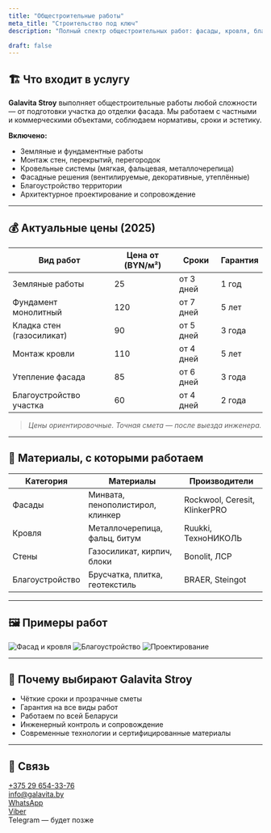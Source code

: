 ```yaml
---
title: "Общестроительные работы"
meta_title: "Строительство под ключ"
description: "Полный спектр общестроительных работ: фасады, кровля, благоустройство, проектирование. Чёткие сроки, гарантия, современные технологии."

draft: false
---
```


## 🏗 Что входит в услугу

**Galavita Stroy** выполняет общестроительные работы любой сложности — от подготовки участка до отделки фасада. Мы работаем с частными и коммерческими объектами, соблюдаем нормативы, сроки и эстетику.

**Включено:**

- Земляные и фундаментные работы  
- Монтаж стен, перекрытий, перегородок  
- Кровельные системы (мягкая, фальцевая, металлочерепица)  
- Фасадные решения (вентилируемые, декоративные, утеплённые)  
- Благоустройство территории  
- Архитектурное проектирование и сопровождение  

---

## 💰 Актуальные цены (2025)

| Вид работ                  | Цена от (BYN/м²) | Сроки       | Гарантия |
|---------------------------|------------------|-------------|----------|
| Земляные работы           | 25               | от 3 дней   | 1 год    |
| Фундамент монолитный      | 120              | от 7 дней   | 5 лет    |
| Кладка стен (газосиликат) | 90               | от 5 дней   | 3 года   |
| Монтаж кровли             | 110              | от 4 дней   | 5 лет    |
| Утепление фасада          | 85               | от 6 дней   | 3 года   |
| Благоустройство участка   | 60               | от 4 дней   | 2 года   |

> *Цены ориентировочные. Точная смета — после выезда инженера.*

---

## 🧱 Материалы, с которыми работаем

| Категория        | Материалы                         | Производители           |
|------------------|-----------------------------------|-------------------------|
| Фасады           | Минвата, пенополистирол, клинкер | Rockwool, Ceresit, KlinkerPRO |
| Кровля           | Металлочерепица, фальц, битум    | Ruukki, ТехноНИКОЛЬ     |
| Стены            | Газосиликат, кирпич, блоки        | Bonolit, ЛСР            |
| Благоустройство  | Брусчатка, плитка, геотекстиль    | BRAER, Steingot         |

---

## 🖼 Примеры работ

![Фасад и кровля](./images/2.png)
![Благоустройство](./images/1.png)
![Проектирование](./images/3.png)

---

## 📐 Почему выбирают Galavita Stroy

- Чёткие сроки и прозрачные сметы  
- Гарантия на все виды работ  
- Работаем по всей Беларуси  
- Инженерный контроль и сопровождение  
- Современные технологии и сертифицированные материалы  

---

## 📩 Связь

<div class="grid grid-cols-1 sm:grid-cols-2 gap-4 mt-6 text-sm text-gray-800 dark:text-gray-200">

<div class="flex items-center gap-2">
  <i class="fa fa-phone text-primary"></i>
  <a href="tel:+375296543376">+375 29 654-33-76</a>
</div>

<div class="flex items-center gap-2">
  <i class="fa fa-envelope text-primary"></i>
  <a href="mailto:info@galavita.by">info@galavita.by</a>
</div>

<div class="flex items-center gap-2">
  <i class="fab fa-whatsapp text-green-500"></i>
  <a href="https://wa.me/375296543376" target="_blank">WhatsApp</a>
</div>

<div class="flex items-center gap-2">
  <i class="fab fa-viber text-purple-500"></i>
  <a href="viber://chat?number=+375296543376" target="_blank">Viber</a>
</div>

<div class="flex items-center gap-2">
  <i class="fab fa-telegram text-sky-500"></i>
  <span class="opacity-50">Telegram — будет позже</span>
</div>

</div>
